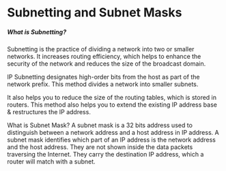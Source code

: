 # Subnetting and Subnet Masks


##### What is Subnetting?
Subnetting is the practice of dividing a network into two or smaller networks. It increases routing efficiency, which helps to enhance the security of the network and reduces the size of the broadcast domain.

IP Subnetting designates high-order bits from the host as part of the network prefix. This method divides a network into smaller subnets.

It also helps you to reduce the size of the routing tables, which is stored in routers. This method also helps you to extend the existing IP address base & restructures the IP address.


What is Subnet Mask?
A subnet mask is a 32 bits address used to distinguish between a network address and a host address in IP address. A subnet mask identifies which part of an IP address is the network address and the host address. They are not shown inside the data packets traversing the Internet. They carry the destination IP address, which a router will match with a subnet.